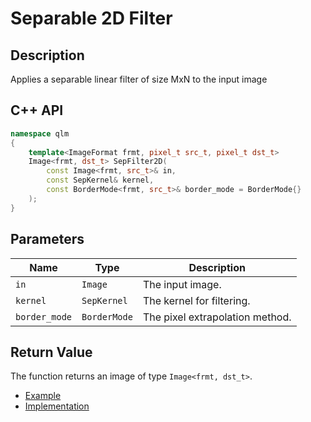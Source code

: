# Separable 2D Filter 

## Description
Applies a separable linear filter of size MxN to the input image
## C++ API
```c++
namespace qlm
{
	template<ImageFormat frmt, pixel_t src_t, pixel_t dst_t>
	Image<frmt, dst_t> SepFilter2D(
		const Image<frmt, src_t>& in,
		const SepKernel& kernel,
		const BorderMode<frmt, src_t>& border_mode = BorderMode{}
	);
}
```

## Parameters

| Name           | Type         | Description                                                                       |
|----------------|--------------|-----------------------------------------------------------------------------------|
| `in`           | `Image`      | The input image.                                                                  |
| `kernel`       | `SepKernel`  | The kernel for filtering.                                                |
| `border_mode`  | `BorderMode` | The pixel extrapolation method.                                                              |

## Return Value
The function returns an image of type `Image<frmt, dst_t>`.

* [Example](../../../Examples/Filters/SepFilter2D)
* [Implementation](../../../../code/SepFilter2D/SepFilter2D.cpp)
